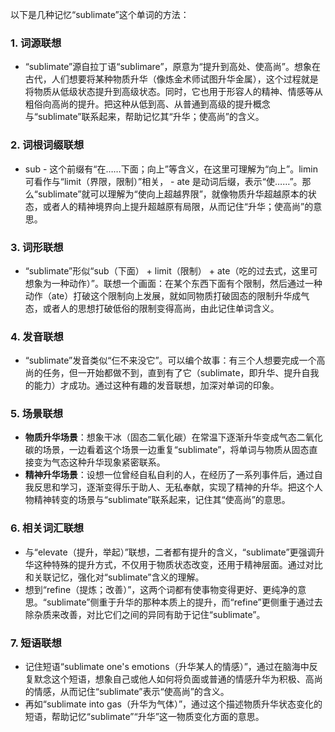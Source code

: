 以下是几种记忆“sublimate”这个单词的方法：

### 1. 词源联想
 - “sublimate”源自拉丁语“sublimare”，原意为“提升到高处、使高尚”。想象在古代，人们想要将某种物质升华（像炼金术师试图升华金属），这个过程就是将物质从低级状态提升到高级状态。同时，它也用于形容人的精神、情感等从粗俗向高尚的提升。把这种从低到高、从普通到高级的提升概念与“sublimate”联系起来，帮助记忆其“升华；使高尚”的含义。

### 2. 词根词缀联想
 - sub - 这个前缀有“在……下面；向上”等含义，在这里可理解为“向上”。limin 可看作与“limit（界限，限制）”相关， - ate 是动词后缀，表示“使……”。那么“sublimate”就可以理解为“使向上超越界限”，就像物质升华超越原本的状态，或者人的精神境界向上提升超越原有局限，从而记住“升华；使高尚”的意思。

### 3. 词形联想
 - “sublimate”形似“sub（下面） + limit（限制） + ate（吃的过去式，这里可想象为一种动作）”。联想一个画面：在某个东西下面有个限制，然后通过一种动作（ate）打破这个限制向上发展，就如同物质打破固态的限制升华成气态，或者人的思想打破低俗的限制变得高尚，由此记住单词含义。

### 4. 发音联想
 - “sublimate”发音类似“仨不来没它”。可以编个故事：有三个人想要完成一个高尚的任务，但一开始都做不到，直到有了它（sublimate，即升华、提升自我的能力）才成功。通过这种有趣的发音联想，加深对单词的印象。

### 5. 场景联想
 - **物质升华场景**：想象干冰（固态二氧化碳）在常温下逐渐升华变成气态二氧化碳的场景，一边看着这个场景一边重复“sublimate”，将单词与物质从固态直接变为气态这种升华现象紧密联系。
 - **精神升华场景**：设想一位曾经自私自利的人，在经历了一系列事件后，通过自我反思和学习，逐渐变得乐于助人、无私奉献，实现了精神的升华。把这个人物精神转变的场景与“sublimate”联系起来，记住其“使高尚”的意思。

### 6. 相关词汇联想
 - 与“elevate（提升，举起）”联想，二者都有提升的含义，“sublimate”更强调升华这种特殊的提升方式，不仅用于物质状态改变，还用于精神层面。通过对比和关联记忆，强化对“sublimate”含义的理解。
 - 想到“refine（提炼；改善）”，这两个词都有使事物变得更好、更纯净的意思。“sublimate”侧重于升华的那种本质上的提升，而“refine”更侧重于通过去除杂质来改善，对比它们之间的异同有助于记住“sublimate”。

### 7. 短语联想
 - 记住短语“sublimate one's emotions（升华某人的情感）”，通过在脑海中反复默念这个短语，想象自己或他人如何将负面或普通的情感升华为积极、高尚的情感，从而记住“sublimate”表示“使高尚”的含义。
 - 再如“sublimate into gas（升华为气体）”，通过这个描述物质升华状态变化的短语，帮助记忆“sublimate”“升华”这一物质变化方面的意思。 
